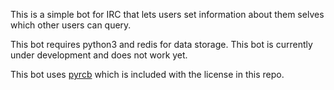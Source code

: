 This is a simple bot for IRC that lets users set information about them selves which other users can query.

This bot requires python3 and redis for data storage. This bot is currently under development and does not work yet.

This bot uses [pyrcb](https://github.com/nickolas360/pyrcb) which is included with the license in this repo.
